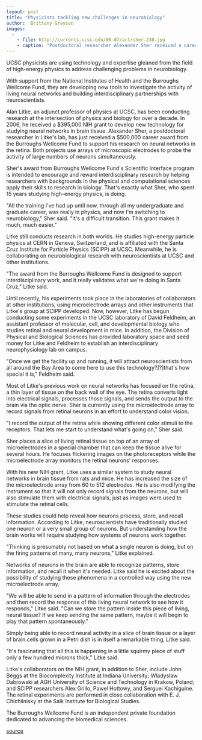 ```yaml
---
layout: post
title: "Physicists tackling new challenges in neurobiology"
author:  Brittany Grayson
images:
  -
    - file: http://currents.ucsc.edu/06-07/art/sher.230.jpg
    - caption: "Postdoctoral researcher Alexander Sher received a career award from the Burroughs Wellcome Fund to support his research on neural networks in the retina. Photo: Tim Stephens"
---
```


UCSC physicists are using technology and expertise gleaned from the field of high-energy physics to address challenging problems in neurobiology.

With support from the National Institutes of Health and the Burroughs Wellcome Fund, they are developing new tools to investigate the activity of living neural networks and building interdisciplinary partnerships with neuroscientists.

Alan Litke, an adjunct professor of physics at UCSC, has been conducting research at the intersection of physics and biology for over a decade. In 2006, he received a $395,000 NIH grant to develop new technology for studying neural networks in brain tissue. Alexander Sher, a postdoctoral researcher in Litke's lab, has just received a $500,000 career award from the Burroughs Wellcome Fund to support his research on neural networks in the retina. Both projects use arrays of microscopic electrodes to probe the activity of large numbers of neurons simultaneously.

Sher's award from Burroughs Wellcome Fund's Scientific Interface program is intended to encourage and reward interdisciplinary research by helping researchers with backgrounds in the physical and computational sciences apply their skills to research in biology. That's exactly what Sher, who spent 15 years studying high-energy physics, is doing.

"All the training I've had up until now, through all my undergraduate and graduate career, was really in physics, and now I'm switching to neurobiology," Sher said. "It's a difficult transition. This grant makes it much, much easier."

Litke still conducts research in both worlds. He studies high-energy particle physics at CERN in Geneva, Switzerland, and is affiliated with the Santa Cruz Institute for Particle Physics (SCIPP) at UCSC. Meanwhile, he is collaborating on neurobiological research with neuroscientists at UCSC and other institutions.

"The award from the Burroughs Wellcome Fund is designed to support interdisciplinary work, and it really validates what we're doing in Santa Cruz," Litke said.

Until recently, his experiments took place in the laboratories of collaborators at other institutions, using microelectrode arrays and other instruments that Litke's group at SCIPP developed. Now, however, Litke has begun conducting some experiments in the UCSC laboratory of David Feldheim, an assistant professor of molecular, cell, and developmental biology who studies retinal and neural development in mice. In addition, the Division of Physical and Biological Sciences has provided laboratory space and seed money for Litke and Feldheim to establish an interdisciplinary neurophysiology lab on campus.

"Once we get the facility up and running, it will attract neuroscientists from all around the Bay Area to come here to use this technology?]?]that's how special it is," Feldheim said.

Most of Litke's previous work on neural networks has focused on the retina, a thin layer of tissue on the back wall of the eye. The retina converts light into electrical signals, processes those signals, and sends the output to the brain via the optic nerve. Sher is currently using the microelectrode array to record signals from retinal neurons in an effort to understand color vision.

"I record the output of the retina while showing different color stimuli to the receptors. That lets me start to understand what's going on," Sher said.

Sher places a slice of living retinal tissue on top of an array of microelectrodes in a special chamber that can keep the tissue alive for several hours. He focuses flickering images on the photoreceptors while the microelectrode array monitors the retinal neurons' responses.

With his new NIH grant, Litke uses a similar system to study neural networks in brain tissue from rats and mice. He has increased the size of the microelectrode array from 60 to 512 electrodes. He is also modifying the instrument so that it will not only record signals from the neurons, but will also stimulate them with electrical signals, just as images were used to stimulate the retinal cells.

These studies could help reveal how neurons process, store, and recall information. According to Litke, neuroscientists have traditionally studied one neuron or a very small group of neurons. But understanding how the brain works will require studying how systems of neurons work together.

"Thinking is presumably not based on what a single neuron is doing, but on the firing patterns of many, many neurons," Litke explained.

Networks of neurons in the brain are able to recognize patterns, store information, and recall it when it's needed. Litke said he is excited about the possibility of studying these phenomena in a controlled way using the new microelectrode array.

"We will be able to send in a pattern of information through the electrodes and then record the response of this living neural network to see how it responds," Litke said. "Can we store the pattern inside this piece of living, neural tissue? If we keep sending the same pattern, maybe it will begin to play that pattern spontaneously."

Simply being able to record neural activity in a slice of brain tissue or a layer of brain cells grown in a Petri dish is in itself a remarkable thing, Litke said.

"It's fascinating that all this is happening in a little squirmy piece of stuff only a few hundred microns thick," Litke said.

Litke's collaborators on the NIH grant, in addition to Sher, include John Beggs at the Biocomplexity Institute at Indiana University; Wladyslaw Dabrowski at AGH University of Science and Technology in Krakow, Poland; and SCIPP researchers Alex Grillo, Pawel Hottowy, and Serguei Kachiguine. The retinal experiments are performed in close collaboration with E. J. Chichilnisky at the Salk Institute for Biological Studies.

The Burroughs Wellcome Fund is an independent private foundation dedicated to advancing the biomedical sciences.

  

[source](http://www1.ucsc.edu/currents/06-07/02-12/physicists.asp "Permalink to physicists")
